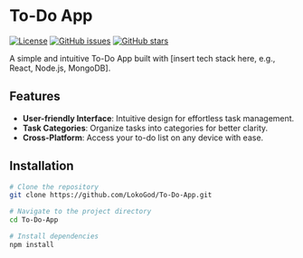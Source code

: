 # To-Do App

[![License](https://img.shields.io/badge/license-MIT-blue.svg)](https://opensource.org/licenses/MIT)
[![GitHub issues](https://img.shields.io/github/issues/LokoGod/To-Do-App)](https://github.com/LokoGod/To-Do-App/issues)
[![GitHub stars](https://img.shields.io/github/stars/LokoGod/To-Do-App)](https://github.com/LokoGod/To-Do-App/stargazers)

A simple and intuitive To-Do App built with [insert tech stack here, e.g., React, Node.js, MongoDB].

## Features

- **User-friendly Interface**: Intuitive design for effortless task management.
- **Task Categories**: Organize tasks into categories for better clarity.
- **Cross-Platform**: Access your to-do list on any device with ease.

## Installation

```bash
# Clone the repository
git clone https://github.com/LokoGod/To-Do-App.git

# Navigate to the project directory
cd To-Do-App

# Install dependencies
npm install
